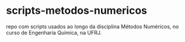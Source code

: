 # scripts-metodos-numericos
repo com scripts usados ao longo da disciplina Métodos Numéricos, no curso de Engenharia Química, na UFRJ.
